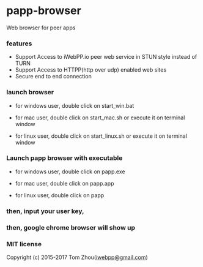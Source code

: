 # papp-browser
Web browser for peer apps

### features

* Support Access to iWebPP.io peer web service in STUN style instead of TURN
* Support Access to HTTPP(http over udp) enabled web sites
* Secure end to end connection

### launch browser

* for windows user, double click on start_win.bat

* for mac user, double click on start_mac.sh or execute it on terminal window

* for linux user, double click on start_linux.sh or execute it on terminal window

### Launch papp browser with executable

* for windows user, double click on papp.exe

* for mac user, double click on papp.app

* for linux user, double click on papp

### then, input your user key,

### then, google chrome browser will show up


### MIT license
Copyright (c) 2015-2017 Tom Zhou(iwebpp@gmail.com)


